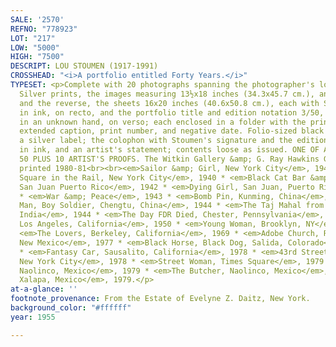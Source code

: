 ```yaml
---
SALE: '2570'
REFNO: "778923"
LOT: "217"
LOW: "5000"
HIGH: "7500"
DESCRIPT: LOU STOUMEN (1917-1991)
CROSSHEAD: "<i>A portfolio entitled Forty Years.</i>"
TYPESET: <p>Complete with 20 photographs spanning the photographer's long career.
  Silver prints, the images measuring 13½x18 inches (34.3x45.7 cm.), and smaller,
  and the reverse, the sheets 16x20 inches (40.6x50.8 cm.), each with Stoumen's signature,
  in ink, on recto, and the portfolio title and edition notation 3/50, in pencil,
  in an unknown hand, on verso; each enclosed in a folder with the printed title,
  extended caption, print number, and negative date. Folio-sized black metal box with
  a silver label; the colophon with Stoumen's signature and the edition notation "three,"
  in ink, and an artist's statement; contents loose as issued. ONE OF AN EDITION OF
  50 PLUS 10 ARTIST'S PROOFS. The Witkin Gallery &amp; G. Ray Hawkins Gallery, 1940-79;
  printed 1980-81<br><br><em>Sailor &amp; Girl, New York City</em>, 1940 * <em>Times
  Square in the Rail, New York City</em>, 1940 * <em>Black Cat Bar &amp; Brothel,
  San Juan Puerto Rico</em>, 1942 * <em>Dying Girl, San Juan, Puerto Rico</em>, 1942
  * <em>War &amp; Peace</em>, 1943 * <em>Bomb Pin, Kunming, China</em>, 1944 * <em>Old
  Man, Boy Soldier, Chengtu, China</em>, 1944 * <em>The Taj Mahal from the Air, Agra,
  India</em>, 1944 * <em>The Day FDR Died, Chester, Pennsylvania</em>, 1945 * <em>Baby/Bed/Jesus,
  Los Angeles, California</em>, 1950 * <em>Young Woman, Brooklyn, NY</em>, 1962 *
  <em>The Lovers, Berkeley, California</em>, 1969 * <em>Adobe Church, Ranchos de Taos,
  New Mexico</em>, 1977 * <em>Black Horse, Black Dog, Salida, Colorado</em>, 1978
  * <em>Fantasy Car, Sausalito, California</em>, 1978 * <em>43rd Street off Broadway,
  New York City</em>, 1978 * <em>Street Woman, Times Square</em>, 1979 * <em>The Barber,
  Naolinco, Mexico</em>, 1979 * <em>The Butcher, Naolinco, Mexico</em>, 1979 * <em>Storm,
  Xalapa, Mexico</em>, 1979.</p>
at-a-glance: ''
footnote_provenance: From the Estate of Evelyne Z. Daitz, New York.
background_color: "#ffffff"
year: 1955

---
```

